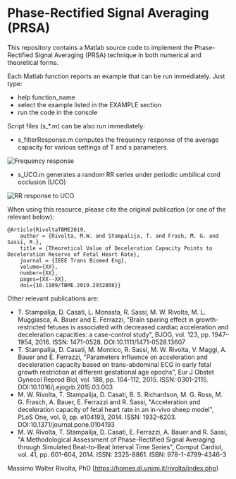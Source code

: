 # Phase-Rectified Signal Averaging (PRSA)
This repository contains a Matlab source code to implement the Phase-Rectified Signal Averaging (PRSA) technique in both numerical and theoretical forms.

Each Matlab function reports an example that can be run immediately. Just type:
- help function_name
- select the example listed in the EXAMPLE section
- run the code in the console

Script files (s_*.m) can be also run immediately:
- s_filterResponse.m computes the frequency response of the average capacity for various settings of T and s parameters.

![Frequency response](https://homes.di.unimi.it/rivolta/github/PRSA_fig1.png!)

- s_UCO.m generates a random RR series under periodic umbilical cord occlusion (UCO)

![RR response to UCO](https://homes.di.unimi.it/rivolta/github/PRSA_fig2.png!)

When using this resource, please cite the original publication (or one of the relevant below):

	@Article{RivoltaTBME2019,
		author = {Rivolta, M.W. and Stampalija, T. and Frash, M. G. and Sassi, R.},
		title = {Theoretical Value of Deceleration Capacity Points to Deceleration Reserve of Fetal Heart Rate},
		journal = {IEEE Trans Biomed Eng},
		volume={XX}, 
		number={XX}, 
		pages={XX--XX}, 
		doi={10.1109/TBME.2019.2932808}}
		
Other relevant publications are:
- T. Stampalija, D. Casati, L. Monasta, R. Sassi, M. W. Rivolta, M. L. Muggiasca, A. Bauer and E. Ferrazzi, "Brain sparing effect in growth-restricted fetuses is associated with decreased cardiac acceleration and deceleration capacities: a case-control study", BJOG, vol. 123, pp. 1947–1954, 2016. ISSN: 1471-0528. DOI:10.1111/1471-0528.13607
- T. Stampalija, D. Casati, M. Montico, R. Sassi, M. W. Rivolta, V. Maggi, A. Bauer and E. Ferrazzi, "Parameters influence on acceleration and deceleration capacity based on trans-abdominal ECG in early fetal growth restriction at different gestational age epochs", Eur J Obstet Gynecol Reprod Biol, vol. 188, pp. 104-112, 2015. ISSN: 0301-2115. DOI:10.1016/j.ejogrb.2015.03.003
- M. W. Rivolta, T. Stampalija, D. Casati, B. S. Richardson, M. G. Ross, M. G. Frasch, A. Bauer, E. Ferrazzi and R. Sassi, "Acceleration and deceleration capacity of fetal heart rate in an in-vivo sheep model", PLoS One, vol. 9, pp. e104193, 2014. ISSN: 1932-6203. DOI:10.1371/journal.pone.0104193
- M. W. Rivolta, T. Stampalija, D. Casati, E. Ferrazzi, A. Bauer and R. Sassi, "A Methodological Assessment of Phase-Rectified Signal Averaging through Simulated Beat-to-Beat Interval Time Series", Comput Cardiol, vol. 41, pp. 601-604, 2014. ISSN: 2325-8861. ISBN: 978-1-4799-4346-3
		
Massimo Walter Rivolta, PhD
[https://homes.di.unimi.it/rivolta/index.php)
